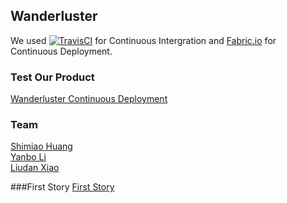 Wanderluster
------------
We used [![TravisCI](https://travis-ci.org/wanderlusterCornellTech/wanderluster-ios.svg?branch=master)](https://travis-ci.org/wanderlusterCornellTech/wanderluster-ios) for Continuous Intergration and [Fabric.io](https://fabric.io/dashboard) for Continuous Deployment.

### Test Our Product
[Wanderluster Continuous Deployment](https://betas.to/fESw4x5z)

### Team
[Shimiao Huang](https://github.com/liudan30/cs5356/blob/master/people/shimiao-huang.md)  
[Yanbo Li](https://github.com/liudan30/cs5356/blob/master/people/yanbo-li.md)   
[Liudan Xiao](https://github.com/liudan30/cs5356/blob/master/people/liudan-xiao.md)

###First Story
[First Story](/First-Story)  
